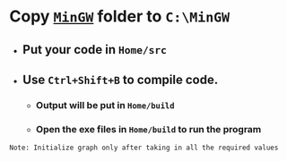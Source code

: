 # Copy [`MinGW`](https://sourceforge.net/projects/mingw/) folder to `C:\MinGW`
- ## Put your code in `Home/src`
- ## Use `Ctrl+Shift+B` to compile code.
    - ### Output will be put in `Home/build`
    - ### Open the exe files in `Home/build` to run the program

`Note: Initialize graph only after taking in all the required values`